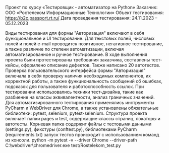 Проект по курсу «Тестировщик - автоматизатор на Python»
Заказчик: ООО «Ростелеком Информационные Технологии»
Объект тестирования: https://b2c.passport.rt.ru/
Дата проведения тестирования: 24.11.2023 – 05.12.2023

Виды тестирования для формы "Авторизация" включают в себя функциональное и UI тестирование. Для текстовых полей, числовых полей и полей e-mail проводится позитивное, негативное тестирование, а также различие по степени автоматизации, включая автоматизированное и ручное тестирование.
В ходе выполнения проекта были протестированы требования заказчика, составлены тест-кейсы, оформлено описание дефектов. Также написано 20 автотестов. Проверка пользовательского интерфейса формы "Авторизация" включала в себя проверку наличия необходимых компонентов, их корректной работы, а также функциональность сообщений об ошибках, подсказок для пользователя и работоспособность ссылок.
При тестировании использовались техники тест-дизайна, такие как разбиение на классы эквивалентности, анализ граничных значений. Для автоматизированного тестирования применялись инструменты PyCharm и WebDriver для Chrome, а также установлены обязательные библиотеки: pytest, selenium, pytest-selenium.
Структура проекта включает папки pages и test, содержащие классы страниц, локаторы и автотесты. Корневая папка содержит файлы с тестовыми данными (settings.py), фикстуры (conftest.py), библиотеками PyCharm (requirements.txt) запуск тестов происходит с использованием команд из консоли.
python -m pytest -v --driver Chrome --driver-path C:\webdriver\chromedriver.exe test/Rostelekom_test.py
